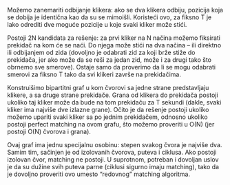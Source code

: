Možemo zanemariti odbijanje klikera: ako se dva klikera odbiju, pozicija koja se dobija je identična kao da su se mimoišli. Koristeći ovo, za fiksno T je lako odrediti dve moguće pozicije u koje svaki kliker može stići.

Postoji 2N kandidata za rešenje: za prvi kliker na N načina možemo fiksirati prekidač na kom će se naći. Do njega može stići na dva načina – ili direktno ili odbijanjem od zida (dovoljno je odabrati zid za koji brže stiže do prekidača, jer ako može da se reši za jedan zid, može i za drugi tako što obrnemo sve smerove). Ostaje samo da proverimo da li se mogu odabrati smerovi za fiksno T tako da svi klikeri završe na prekidačima.

Konstruišimo bipartitni graf u kom čvorovi sa jedne strane predstavljaju klikere, a sa druge strane prekidače. Grana od klikera do prekidača postoji ukoliko taj kliker može da bude na tom prekidaču za T sekundi (dakle, svaki kliker ima najviše dve izlazne grane). Očito je da rešenje postoji ukoliko možemo upariti svaki kliker sa po jednim prekidačem, odnosno ukoliko postoji perfect matching na ovom grafu, što možemo proveriti u O(N) (jer postoji O(N) čvorova i grana).

Ovaj graf ima jednu specijalnu osobinu: stepen svakog čvora je najviše dva. Samim tim, sačinjen je od izolovanih čvorova, puteva i ciklusa. Ako postoji izolovan čvor, matching ne postoji. U suprotnom, potreban i dovoljan uslov je da su dužine svih puteva parne (ciklusi sigurno imaju matching), tako da je dovoljno proveriti ovo umesto “redovnog” matching algoritma.